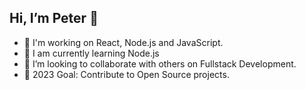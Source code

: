 ## Hi, I’m Peter 👋
- 🔭 I'm working on React, Node.js and JavaScript.
- 🌱 I am currently learning Node.js
- 💞️ I’m looking to collaborate with others on Fullstack Development.
- 🥅 2023 Goal: Contribute to Open Source projects.

<!---
pptrgi/pptrgi is a ✨ special ✨ repository because its `README.md` (this file) appears on your GitHub profile.
You can click the Preview link to take a look at your changes.
--->
